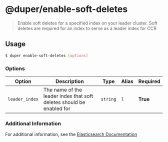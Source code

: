 # @duper/enable-soft-deletes

> Enable soft deletes for a specified index on your leader cluster. Soft deletes are required for an index to serve as a leader index for CCR

## Usage

```sh
$ duper enable-soft-deletes [options]
```

### Options

| Option | Description | Type | Alias | Required |
| -------- | ----------- | ------- | -------- | -------- |
| `leader_index` | The name of the leader index that soft deletes should be enabled for | `string` | `l` | **True** |

### Additional Information

For additional information, see the [Elasticsearch Documentation](https://www.elastic.co/guide/en/elasticsearch/reference/current/ccr-requirements.html)

